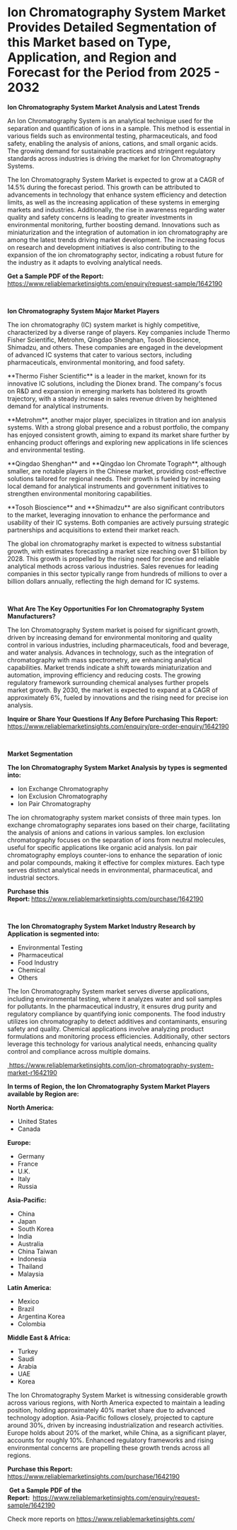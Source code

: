 <p><h1>Ion Chromatography System Market Provides Detailed Segmentation of this Market based on Type, Application, and Region and Forecast for the Period from 2025 - 2032</h1></p><p><strong>Ion Chromatography System Market Analysis and Latest Trends</strong></p>
<p><p>An Ion Chromatography System is an analytical technique used for the separation and quantification of ions in a sample. This method is essential in various fields such as environmental testing, pharmaceuticals, and food safety, enabling the analysis of anions, cations, and small organic acids. The growing demand for sustainable practices and stringent regulatory standards across industries is driving the market for Ion Chromatography Systems.</p><p>The Ion Chromatography System Market is expected to grow at a CAGR of 14.5% during the forecast period. This growth can be attributed to advancements in technology that enhance system efficiency and detection limits, as well as the increasing application of these systems in emerging markets and industries. Additionally, the rise in awareness regarding water quality and safety concerns is leading to greater investments in environmental monitoring, further boosting demand. Innovations such as miniaturization and the integration of automation in ion chromatography are among the latest trends driving market development. The increasing focus on research and development initiatives is also contributing to the expansion of the ion chromatography sector, indicating a robust future for the industry as it adapts to evolving analytical needs.</p></p>
<p><strong>Get a Sample PDF of the Report:&nbsp;</strong> <a href="https://www.reliablemarketinsights.com/enquiry/request-sample/1642190?utm_campaign=2516&utm_medium=2&utm_source=Github&utm_content=ia&utm_term=22022025&utm_id=ion-chromatography-system">https://www.reliablemarketinsights.com/enquiry/request-sample/1642190</a></p>
<p>&nbsp;</p>
<p><strong>Ion Chromatography System Major Market Players</strong></p>
<p><p>The ion chromatography (IC) system market is highly competitive, characterized by a diverse range of players. Key companies include Thermo Fisher Scientific, Metrohm, Qingdao Shenghan, Tosoh Bioscience, Shimadzu, and others. These companies are engaged in the development of advanced IC systems that cater to various sectors, including pharmaceuticals, environmental monitoring, and food safety.</p><p>**Thermo Fisher Scientific** is a leader in the market, known for its innovative IC solutions, including the Dionex brand. The company's focus on R&D and expansion in emerging markets has bolstered its growth trajectory, with a steady increase in sales revenue driven by heightened demand for analytical instruments.</p><p>**Metrohm**, another major player, specializes in titration and ion analysis systems. With a strong global presence and a robust portfolio, the company has enjoyed consistent growth, aiming to expand its market share further by enhancing product offerings and exploring new applications in life sciences and environmental testing.</p><p>**Qingdao Shenghan** and **Qingdao Ion Chromate Tograph**, although smaller, are notable players in the Chinese market, providing cost-effective solutions tailored for regional needs. Their growth is fueled by increasing local demand for analytical instruments and government initiatives to strengthen environmental monitoring capabilities.</p><p>**Tosoh Bioscience** and **Shimadzu** are also significant contributors to the market, leveraging innovation to enhance the performance and usability of their IC systems. Both companies are actively pursuing strategic partnerships and acquisitions to extend their market reach.</p><p>The global ion chromatography market is expected to witness substantial growth, with estimates forecasting a market size reaching over $1 billion by 2028. This growth is propelled by the rising need for precise and reliable analytical methods across various industries. Sales revenues for leading companies in this sector typically range from hundreds of millions to over a billion dollars annually, reflecting the high demand for IC systems.</p></p>
<p>&nbsp;</p>
<p><strong>What Are The Key Opportunities For Ion Chromatography System Manufacturers?</strong></p>
<p><p>The Ion Chromatography System market is poised for significant growth, driven by increasing demand for environmental monitoring and quality control in various industries, including pharmaceuticals, food and beverage, and water analysis. Advances in technology, such as the integration of chromatography with mass spectrometry, are enhancing analytical capabilities. Market trends indicate a shift towards miniaturization and automation, improving efficiency and reducing costs. The growing regulatory framework surrounding chemical analyses further propels market growth. By 2030, the market is expected to expand at a CAGR of approximately 6%, fueled by innovations and the rising need for precise ion analysis.</p></p>
<p><strong>Inquire or Share Your Questions If Any Before Purchasing This Report:</strong> <a href="https://www.reliablemarketinsights.com/enquiry/pre-order-enquiry/1642190?utm_campaign=2516&utm_medium=2&utm_source=Github&utm_content=ia&utm_term=22022025&utm_id=ion-chromatography-system">https://www.reliablemarketinsights.com/enquiry/pre-order-enquiry/1642190</a></p>
<p>&nbsp;</p>
<p><strong>Market Segmentation</strong></p>
<p><strong>The Ion Chromatography System Market Analysis by types is segmented into:</strong></p>
<p><ul><li>Ion Exchange Chromatography</li><li>Ion Exclusion Chromatography</li><li>Ion Pair Chromatography</li></ul></p>
<p><p>The ion chromatography system market consists of three main types. Ion exchange chromatography separates ions based on their charge, facilitating the analysis of anions and cations in various samples. Ion exclusion chromatography focuses on the separation of ions from neutral molecules, useful for specific applications like organic acid analysis. Ion pair chromatography employs counter-ions to enhance the separation of ionic and polar compounds, making it effective for complex mixtures. Each type serves distinct analytical needs in environmental, pharmaceutical, and industrial sectors.</p></p>
<p><strong>Purchase this Report:&nbsp;</strong><a href="https://www.reliablemarketinsights.com/purchase/1642190?utm_campaign=2516&utm_medium=2&utm_source=Github&utm_content=ia&utm_term=22022025&utm_id=ion-chromatography-system">https://www.reliablemarketinsights.com/purchase/1642190</a></p>
<p>&nbsp;</p>
<p><strong>The Ion Chromatography System Market Industry Research by Application is segmented into:</strong></p>
<p><ul><li>Environmental Testing</li><li>Pharmaceutical</li><li>Food Industry</li><li>Chemical</li><li>Others</li></ul></p>
<p><p>The Ion Chromatography System market serves diverse applications, including environmental testing, where it analyzes water and soil samples for pollutants. In the pharmaceutical industry, it ensures drug purity and regulatory compliance by quantifying ionic components. The food industry utilizes ion chromatography to detect additives and contaminants, ensuring safety and quality. Chemical applications involve analyzing product formulations and monitoring process efficiencies. Additionally, other sectors leverage this technology for various analytical needs, enhancing quality control and compliance across multiple domains.</p></p>
<p><a href="https://www.reliablemarketinsights.com/ion-chromatography-system-market-r1642190?utm_campaign=2516&utm_medium=2&utm_source=Github&utm_content=ia&utm_term=22022025&utm_id=ion-chromatography-system">&nbsp;https://www.reliablemarketinsights.com/ion-chromatography-system-market-r1642190</a></p>
<p><strong>In terms of Region, the Ion Chromatography System Market Players available by Region are:</strong></p>
<p>
    <p> <strong> North America: </strong>
        <ul>
            <li>United States</li>
            <li>Canada</li>
        </ul>
        </p> 
    <p> <strong> Europe: </strong>
        <ul>
            <li>Germany</li>
            <li>France</li>
            <li>U.K.</li>
            <li>Italy</li>
            <li>Russia</li>
        </ul>
        </p> 
    <p> <strong> Asia-Pacific: </strong>
        <ul>
            <li>China</li>
            <li>Japan</li>
            <li>South Korea</li>
            <li>India</li>
            <li>Australia</li>
            <li>China Taiwan</li>
            <li>Indonesia</li>
            <li>Thailand</li>
            <li>Malaysia</li>
        </ul>
        </p> 
    <p> <strong> Latin America: </strong>
        <ul>
            <li>Mexico</li>
            <li>Brazil</li>
            <li>Argentina Korea</li>
            <li>Colombia</li>
        </ul>
        </p> 
    <p> <strong> Middle East & Africa: </strong>
        <ul>
            <li>Turkey</li>
            <li>Saudi</li>
            <li>Arabia</li>
            <li>UAE</li>
            <li>Korea</li>
        </ul>
    </p>
    </p>
<p><p>The Ion Chromatography System Market is witnessing considerable growth across various regions, with North America expected to maintain a leading position, holding approximately 40% market share due to advanced technology adoption. Asia-Pacific follows closely, projected to capture around 30%, driven by increasing industrialization and research activities. Europe holds about 20% of the market, while China, as a significant player, accounts for roughly 10%. Enhanced regulatory frameworks and rising environmental concerns are propelling these growth trends across all regions.</p></p>
<p><strong>Purchase this Report: </strong><a href="https://www.reliablemarketinsights.com/purchase/1642190?utm_campaign=2516&utm_medium=2&utm_source=Github&utm_content=ia&utm_term=22022025&utm_id=ion-chromatography-system">https://www.reliablemarketinsights.com/purchase/1642190</a></p>
<p>&nbsp;<strong>Get a Sample PDF of the Report:&nbsp;&nbsp;</strong><a href="https://www.reliablemarketinsights.com/enquiry/request-sample/1642190?utm_campaign=2516&utm_medium=2&utm_source=Github&utm_content=ia&utm_term=22022025&utm_id=ion-chromatography-system">https://www.reliablemarketinsights.com/enquiry/request-sample/1642190</a></p>
<p><strong></strong></p>
<p>Check more reports on <a href="https://www.reliablemarketinsights.com/?utm_campaign=2516&utm_medium=2&utm_source=Github&utm_content=ia&utm_term=22022025&utm_id=ion-chromatography-system">https://www.reliablemarketinsights.com/</a></p>